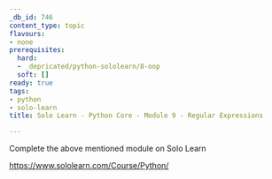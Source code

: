 ```yaml
---
_db_id: 746
content_type: topic
flavours:
- none
prerequisites:
  hard:
  - _depricated/python-sololearn/8-oop
  soft: []
ready: true
tags:
- python
- solo-learn
title: Solo Learn - Python Core - Module 9 - Regular Expressions

---
```


Complete the above mentioned module on Solo Learn

https://www.sololearn.com/Course/Python/